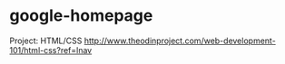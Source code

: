 # google-homepage
Project: HTML/CSS http://www.theodinproject.com/web-development-101/html-css?ref=lnav
